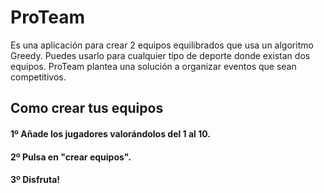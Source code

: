 # ProTeam
Es una aplicación para crear 2 equipos equilibrados que usa un algoritmo Greedy. Puedes usarlo para cualquier tipo de deporte donde existan dos equipos.
ProTeam plantea una solución a organizar eventos que sean competitivos.
## Como crear tus equipos
#### 1º Añade los jugadores valorándolos del 1 al 10.
#### 2º Pulsa en "crear equipos".
#### 3º Disfruta!
